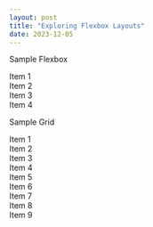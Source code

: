 ```yaml
---
layout: post
title: "Exploring Flexbox Layouts"
date: 2023-12-05
---
```


<!-- Flexbox layout -->
Sample Flexbox

<div class="flex-container">
  <div class="main-container">
    <div class="item">Item 1</div>
    <div class="item">Item 2</div>
    <div class="item">Item 3</div>
    <div class="item">Item 4</div>
  </div>
</div>

<!-- Grid layout -->
Sample Grid

<div class="main-grid-container">
  <div class="grid-item">Item 1</div>
  <div class="grid-item">Item 2</div>
  <div class="grid-item">Item 3</div>
  <div class="grid-item">Item 4</div>
  <div class="grid-item">Item 5</div>
  <div class="grid-item">Item 6</div>
  <div class="grid-item">Item 7</div>
  <div class="grid-item">Item 8</div>
  <div class="grid-item">Item 9</div>
</div>

